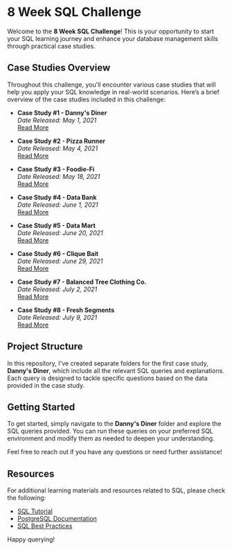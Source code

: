 # 8 Week SQL Challenge

Welcome to the **8 Week SQL Challenge**! This is your opportunity to start your SQL learning journey and enhance your database management skills through practical case studies.

## Case Studies Overview

Throughout this challenge, you'll encounter various case studies that will help you apply your SQL knowledge in real-world scenarios. Here’s a brief overview of the case studies included in this challenge:

- **Case Study #1 - Danny's Diner**  
  *Date Released: May 1, 2021*  
  [Read More](link-to-case-study-1)

- **Case Study #2 - Pizza Runner**  
  *Date Released: May 4, 2021*  
  [Read More](link-to-case-study-2)

- **Case Study #3 - Foodie-Fi**  
  *Date Released: May 18, 2021*  
  [Read More](link-to-case-study-3)

- **Case Study #4 - Data Bank**  
  *Date Released: June 1, 2021*  
  [Read More](link-to-case-study-4)

- **Case Study #5 - Data Mart**  
  *Date Released: June 20, 2021*  
  [Read More](link-to-case-study-5)

- **Case Study #6 - Clique Bait**  
  *Date Released: June 29, 2021*  
  [Read More](link-to-case-study-6)

- **Case Study #7 - Balanced Tree Clothing Co.**  
  *Date Released: July 2, 2021*  
  [Read More](link-to-case-study-7)

- **Case Study #8 - Fresh Segments**  
  *Date Released: July 9, 2021*  
  [Read More](link-to-case-study-8)

## Project Structure

In this repository, I've created separate folders for the first case study, **Danny's Diner**, which include all the relevant SQL queries and explanations. Each query is designed to tackle specific questions based on the data provided in the case study.

## Getting Started

To get started, simply navigate to the **Danny's Diner** folder and explore the SQL queries provided. You can run these queries on your preferred SQL environment and modify them as needed to deepen your understanding.

Feel free to reach out if you have any questions or need further assistance!

## Resources

For additional learning materials and resources related to SQL, please check the following:

- [SQL Tutorial](link-to-sql-tutorial)
- [PostgreSQL Documentation](link-to-postgresql-docs)
- [SQL Best Practices](link-to-sql-best-practices)

Happy querying!


